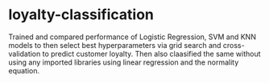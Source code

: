 # loyalty-classification

Trained and compared performance of Logistic Regression, SVM and KNN models to then select best hyperparameters via grid search and cross-validation to predict customer loyalty. Then also claasified the same without using any imported libraries using linear regression and the normality equation.
